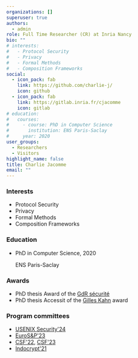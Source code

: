 ```yaml
---
organizations: []
superuser: true
authors:
  - admin
role: Full Time Researcher (CR) at Inria Nancy
bio: ""
# interests:
#   - Protocol Security
#   - Privacy
#   - Formal Methods
#   - Composition Frameworks
social:
  - icon_pack: fab
    link: https://github.com/charlie-j/
    icon: github
  - icon_pack: fab
    link: https://gitlab.inria.fr/cjacomme
    icon: gitlab
# education:
#   courses:
#     - course: PhD in Computer Science
#       institution: ENS Paris-Saclay
#     year: 2020
user_groups:
  - Researchers
  - Visitors
highlight_name: false
title: Charlie Jacomme
email: ""
---
```

<div class="row">      
      <div class="col-md-5">
        <h3>Interests</h3>
        <ul class="ul-interests">          
          <li>Protocol Security</li>          
          <li>Privacy</li>          
          <li>Formal Methods</li>          
          <li>Composition Frameworks</li>          
        </ul>
      </div>
      <div class="col-md-7">
        <h3>Education</h3>
        <ul class="ul-edu fa-ul">          
          <li>
            <i class="fa-li fas fa-graduation-cap"></i>
            <div class="description">
              <p class="course">PhD in Computer Science, 2020</p>
              <p class="institution">ENS Paris-Saclay</p>
            </div>
          </li>          
        </ul>
      </div>
      <div class="col-md-5">
        <h3>Awards</h3>
        <ul class="ul-interests">          
          <li> PhD thesis Award of the <a href="https://gdr-securite.irisa.fr/prix-de-these/">GdR sécurité</a> </li>          
          <li>PhD thesis Accessit of the <a href="https://www.societe-informatique-de-france.fr/2022/01/recherche-prix-de-these-gilles-kahn-laureats-2021/">Gilles Kahn</a> award</li>          
        </ul>
      </div>
      <div class="col-md-5">
        <h3>Program committees</h3>
        <ul class="ul-interests">          
           <li> <a href="https://www.usenix.org/conference/usenixsecurity24/call-for-papers">USENIX Security'24</a> </li>      			
           <li> <a href="https://www.ieee-security.org/TC/EuroSP2023/">EuroS&P'23</a> </li>      		
           <li>  <a href="https://www.ieee-security.org/TC/CSF2022/cfp.html">CSF'22</a>, <a href="https://www.ieee-security.org/TC/CSF2023/cfp.html">CSF'23</a> </li>      
           <li> <a href="https://indocrypt2021.lnmiit.ac.in/committees_pc.html">Indocrypt'21</a> </li>
        </ul>
      </div>
    </div>	
</div>


